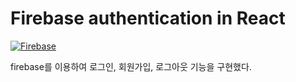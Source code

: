 # Firebase authentication in React

<p>
  <a href="https://console.firebase.google.com/"><img src="https://img.shields.io/badge/Firebase-blue?logo=Firebase" alt="Firebase"></a>
</p>

firebase를 이용하여 로그인, 회원가입, 로그아웃 기능을 구현했다.
